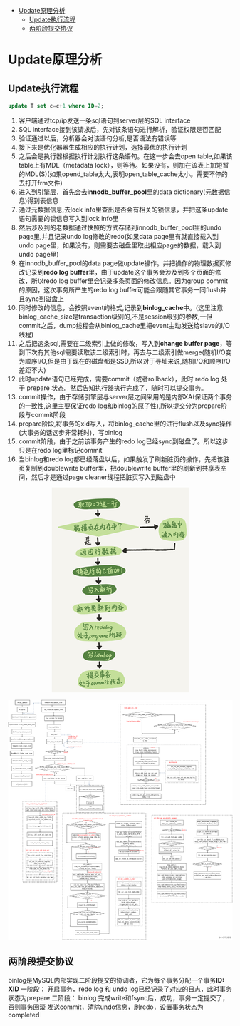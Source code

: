 <!-- TOC -->

- [Update原理分析](#update原理分析)
  - [Update执行流程](#update执行流程)
  - [两阶段提交协议](#两阶段提交协议)

<!-- /TOC -->
# Update原理分析

## Update执行流程

```sql
update T set c=c+1 where ID=2;
```


1. 客户端通过tcp/ip发送一条sql语句到server层的SQL interface
2. SQL interface接到该请求后，先对该条语句进行解析，验证权限是否匹配
3. 验证通过以后，分析器会对该语句分析,是否语法有错误等
4. 接下来是优化器器生成相应的执行计划，选择最优的执行计划
5. 之后会是执行器根据执行计划执行这条语句。在这一步会去open table,如果该table上有MDL（metadata lock），则等待。如果没有，则加在该表上加短暂的MDL(S)(如果opend_table太大,表明open_table_cache太小。需要不停的去打开frm文件)
6. 进入到引擎层，首先会去**innodb_buffer_pool**里的data dictionary(元数据信息)得到表信息
7. 通过元数据信息,去lock info里查出是否会有相关的锁信息，并把这条update语句需要的锁信息写入到lock info里
8. 然后涉及到的老数据通过快照的方式存储到innodb_buffer_pool里的undo page里,并且记录undo log修改的redo(如果data page里有就直接载入到undo page里，如果没有，则需要去磁盘里取出相应page的数据，载入到undo page里)
9. 在innodb_buffer_pool的data page做update操作。并把操作的物理数据页修改记录到**redo log buffer**里，由于update这个事务会涉及到多个页面的修改，所以redo log buffer里会记录多条页面的修改信息。因为group commit的原因，这次事务所产生的redo log buffer可能会跟随其它事务一同flush并且sync到磁盘上
10. 同时修改的信息，会按照event的格式,记录到**binlog_cache**中。(这里注意binlog_cache_size是transaction级别的,不是session级别的参数,一但commit之后，dump线程会从binlog_cache里把event主动发送给slave的I/O线程)
11. 之后把这条sql,需要在二级索引上做的修改，写入到**change buffer page**，等到下次有其他sql需要读取该二级索引时，再去与二级索引做merge(随机I/O变为顺序I/O,但是由于现在的磁盘都是SSD,所以对于寻址来说,随机I/O和顺序I/O差距不大)
12. 此时update语句已经完成，需要commit（或者rollback），此时 redo log 处于 prepare 状态。然后告知执行器执行完成了，随时可以提交事务。
13. commit操作，由于存储引擎层与server层之间采用的是内部XA(保证两个事务的一致性,这里主要保证redo log和binlog的原子性),所以提交分为prepare阶段与commit阶段
14. prepare阶段,将事务的xid写入，将binlog_cache里的进行flush以及sync操作(大事务的话这步非常耗时)，写binlog
15. commit阶段，由于之前该事务产生的redo log已经sync到磁盘了。所以这步只是在redo log里标记commit
16. 当binlog和redo log都已经落盘以后，如果触发了刷新脏页的操作，先把该脏页复制到doublewrite buffer里，把doublewrite buffer里的刷新到共享表空间，然后才是通过page cleaner线程把脏页写入到磁盘中

<div align=center>

![1589106235941.png](..\images\1589106235941.png)

![1597475447641.png](..\images\1597475447641.png)

</div>

## 两阶段提交协议

binlog是MySQL内部实现二阶段提交的协调者，它为每个事务分配一个事务**ID: XID**
一阶段：
开启事务，redo log 和 undo log已经记录了对应的日志，此时事务状态为prepare
二阶段：
binlog 完成write和fsync后，成功，事务一定提交了，否则事务回滚 发送commit，清除undo信息，刷redo，设置事务状态为completed